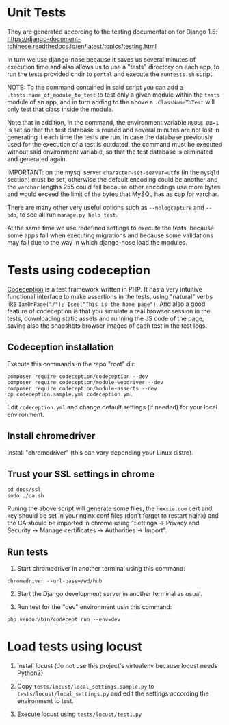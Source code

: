 # Unit Tests

They are generated according to the testing documentation for Django 1.5: https://django-document-tchinese.readthedocs.io/en/latest/topics/testing.html

In turn we use django-nose because it saves us several minutes of execution time and also allows us to use a "tests" directory on each app, to run the tests provided chdir to `portal` and execute the `runtests.sh` script.

NOTE: To the command contained in said script you can add a `.tests.name_of_module_to_test` to test only a given module within the `tests` module of an app, and in turn adding to the above a `.ClassNameToTest` will only test that class inside the module.

Note that in addition, in the command, the environment variable `REUSE_DB=1` is set so that the test database is reused and several minutes are not lost in generating it each time the tests are run. In case the database previously used for the execution of a test is outdated, the command must be executed without said environment variable, so that the test database is eliminated and generated again.

IMPORTANT: on the mysql server `character-set-server=utf8` (in the `mysqld` section) must be set, otherwise the default encoding could be another and the `varchar` lengths 255 could fail because other encodings use more bytes and would exceed the limit of the bytes that MySQL has as cap for varchar.

There are many other very useful options such as `--nologcapture` and `--pdb`, to see all run `manage.py help test`.

At the same time we use redefined settings to execute the tests, because some apps fail when executing migrations and because some validations may fail due to the way in which django-nose load the modules.

# Tests using codeception

[Codeception](https://codeception.com/) is a test framework written in PHP. It has a very intuitive functional interface to make assertions in the tests, using "natural" verbs like `IamOnPage("/"); Isee("This is the home page")`. And also a good feature of codeception is that you simulate a real browser session in the tests, downloading static assets and running the JS code of the page, saving also the snapshots browser images of each test in the test logs.

## Codeception installation

Execute this commands in the repo "root" dir:

```
composer require codeception/codeception --dev
composer require codeception/module-webdriver --dev
composer require codeception/module-asserts --dev
cp codeception.sample.yml codeception.yml
```

Edit `codeception.yml` and change default settings (if needed) for your local environment.

## Install chromedriver

Install "chromedriver" (this can vary depending your Linux distro).

## Trust your SSL settings in chrome

```
cd docs/ssl
sudo ./ca.sh
```

Runing the above script will generate some files, the `hexxie.com` cert and key should be set in your nginx conf files (don't forget to restart nginx) and the CA should be imported in chrome using "Settings -> Privacy and Security -> Manage certificates -> Authorities -> Import".

## Run tests

1. Start chromedriver in another terminal using this command:

`chromedriver --url-base=/wd/hub`

2. Start the Django development server in another terminal as usual.

3. Run test for the "dev" environment usin this command:

`php vendor/bin/codecept run --env=dev`

# Load tests using locust

1. Install locust (do not use this project's virtualenv because locust needs Python3)

2. Copy `tests/locust/local_settings.sample.py` to `tests/locust/local_settings.py` and edit the settings according the environment to test.

3. Execute locust using `tests/locust/test1.py`
